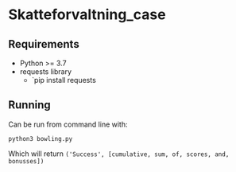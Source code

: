 # Skatteforvaltning_case
## Requirements
* Python >= 3.7
* requests library
    * `pip install requests

## Running
Can be run from command line with:
````
python3 bowling.py
````
 Which will return `('Success', [cumulative, sum, of, scores, and, bonusses])`
